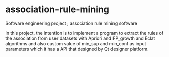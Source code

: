 # association-rule-mining
Software engineering project ; association rule mining software

In this project, the intention is to implement a program to extract the rules of the association from user datasets with Apriori and FP_growth and Eclat algorithms and also custom value of min_sup and min_conf as input parameters which it has a API that designed by Qt designer platform.
